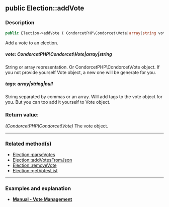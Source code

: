 ## public Election::addVote

### Description    

```php
public Election->addVote ( CondorcetPHP\Condorcet\Vote|array|string vote [, array|string|null tags = null] ): CondorcetPHP\Condorcet\Vote
```

Add a vote to an election.
    

##### **vote:** *CondorcetPHP\Condorcet\Vote|array|string*   
String or array representation. Or CondorcetPHP\Condorcet\Vote object. If you not provide yourself Vote object, a new one will be generate for you.    


##### **tags:** *array|string|null*   
String separated by commas or an array. Will add tags to the vote object for you. But you can too add it yourself to Vote object.    


### Return value:   

*(CondorcetPHP\Condorcet\Vote)* The vote object.


---------------------------------------

### Related method(s)      

* [Election::parseVotes](../Election%20Class/public%20Election--parseVotes.md)    
* [Election::addVotesFromJson](../Election%20Class/public%20Election--addVotesFromJson.md)    
* [Election::removeVote](../Election%20Class/public%20Election--removeVote.md)    
* [Election::getVotesList](../Election%20Class/public%20Election--getVotesList.md)    

---------------------------------------

### Examples and explanation

* **[Manual - Vote Management](https://github.com/julien-boudry/Condorcet/wiki/II-%23-B.-Vote-management-%23-1.-Add-Vote)**    
